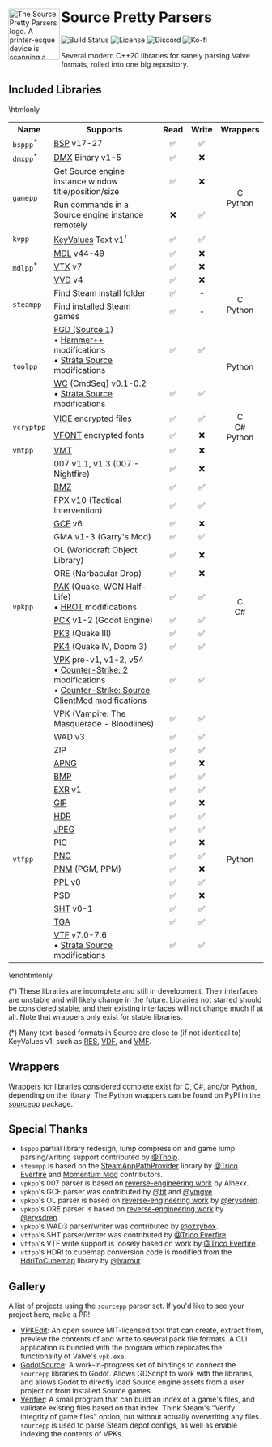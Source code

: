 ﻿<div>
  <img align="left" width="101px" src="https://github.com/craftablescience/sourcepp/blob/main/branding/logo.png?raw=true" alt="The Source Pretty Parsers logo. A printer-esque device is scanning a page with hex codes and printing a picture of Cordon Freeman." />
  <h1>Source Pretty Parsers</h1>
</div>

![Build Status](https://img.shields.io/github/actions/workflow/status/craftablescience/sourcepp/build.yml?label=Build&logo=github&logoColor=%23FFFFFF)
![License](https://img.shields.io/github/license/craftablescience/sourcepp?label=License&logo=libreofficewriter&logoColor=%23FFFFFF)
![Discord](https://img.shields.io/discord/678074864346857482?label=Discord&logo=Discord&logoColor=%23FFFFFF)
![Ko-fi](https://img.shields.io/badge/donate-006dae?label=Ko-fi&logo=ko-fi)

Several modern C++20 libraries for sanely parsing Valve formats, rolled into one big repository.

## Included Libraries

\htmlonly
<table class="doxtable">
  <tr>
    <th>Name</th>
    <th>Supports</th>
    <th>Read</th>
    <th>Write</th>
    <th>Wrappers</th>
  </tr>
  <tr>
    <td rowspan="1"><code>bsppp</code><sup>*</sup></td>
    <td><a href="https://developer.valvesoftware.com/wiki/BSP_(Source)">BSP</a> v17-27</td>
    <td align="center">✅</td>
    <td align="center">✅</td>
    <td rowspan="1" align="center"></td>
  </tr>
  <tr style="background: none;">
    <td rowspan="1"><code>dmxpp</code><sup>*</sup></td>
    <td><a href="https://developer.valvesoftware.com/wiki/DMX">DMX</a> Binary v1-5</td>
    <td align="center">✅</td>
    <td align="center">❌</td>
    <td rowspan="1" align="center"></td>
  </tr>
  <tr>
    <td rowspan="2"><code>gamepp</code></td>
    <td>Get Source engine instance window title/position/size</td>
    <td align="center">✅</td>
    <td align="center">❌</td>
    <td rowspan="2" align="center">C<br>Python</td>
  </tr>
  <tr>
    <td>Run commands in a Source engine instance remotely</td>
    <td align="center">❌</td>
    <td align="center">✅</td>
  </tr>
  <tr>
    <td rowspan="1"><code>kvpp</code></td>
    <td><a href="https://developer.valvesoftware.com/wiki/KeyValues">KeyValues</a> Text v1<sup>&dagger;</sup></td>
    <td align="center">✅</td>
    <td align="center">✅</td>
    <td rowspan="1" align="center"></td>
  </tr>
  <tr>
    <td rowspan="3"><code>mdlpp</code><sup>*</sup></td>
    <td><a href="https://developer.valvesoftware.com/wiki/MDL_(Source)">MDL</a> v44-49</td>
    <td align="center">✅</td>
    <td align="center">❌</td>
    <td rowspan="3" align="center"></td>
  </tr>
  <tr>
    <td><a href="https://developer.valvesoftware.com/wiki/VTX">VTX</a> v7</td>
    <td align="center">✅</td>
    <td align="center">❌</td>
  </tr>
  <tr>
    <td><a href="https://developer.valvesoftware.com/wiki/VVD">VVD</a> v4</td>
    <td align="center">✅</td>
    <td align="center">❌</td>
  </tr>
  <tr>
    <td rowspan="2"><code>steampp</code></td>
    <td>Find Steam install folder</td>
    <td align="center">✅</td>
    <td align="center">-</td>
    <td rowspan="2" align="center">C<br>Python</td>
  </tr>
  <tr>
    <td>Find installed Steam games</td>
    <td align="center">✅</td>
    <td align="center">-</td>
  </tr>
  <tr>
    <td rowspan="2"><code>toolpp</code></td>
    <td>
      <a href="https://developer.valvesoftware.com/wiki/FGD">FGD (Source 1)</a>
      <br> &bull; <a href="https://ficool2.github.io/HammerPlusPlus-Website">Hammer++</a> modifications
      <br> &bull; <a href="https://stratasource.org">Strata Source</a> modifications
    </td>
    <td align="center">✅</td>
    <td align="center">✅</td>
    <td rowspan="2" align="center">Python</td>
  </tr>
  <tr>
    <td>
      <a href="https://developer.valvesoftware.com/wiki/Command_Sequences">WC</a> (CmdSeq) v0.1-0.2
      <br> &bull; <a href="https://stratasource.org">Strata Source</a> modifications
    </td>
    <td align="center">✅</td>
    <td align="center">✅</td>
  </tr>
  <tr>
    <td rowspan="2"><code>vcryptpp</code></td>
    <td><a href="https://developer.valvesoftware.com/wiki/VICE">VICE</a> encrypted files</td>
    <td align="center">✅</td>
    <td align="center">✅</td>
    <td rowspan="2" align="center">C<br>C#<br>Python</td>
  </tr>
  <tr>
    <td><a href="https://developer.valvesoftware.com/wiki/Vfont">VFONT</a> encrypted fonts</td>
    <td align="center">✅</td>
    <td align="center">❌</td>
  </tr>
  <tr>
    <td rowspan="1"><code>vmtpp</code></td>
    <td><a href="https://developer.valvesoftware.com/wiki/VMT">VMT</a></td>
    <td align="center">✅</td>
    <td align="center">❌</td>
    <td rowspan="1" align="center"></td>
  </tr>
  <tr>
    <td rowspan="15"><code>vpkpp</code></td>
    <td>007 v1.1, v1.3 (007 - Nightfire)</td>
    <td align="center">✅</td>
    <td align="center">❌</td>
    <td rowspan="15" align="center">C<br>C#</td>
  </tr>
  <tr>
    <td><a href="https://developer.valvesoftware.com/wiki/Bonus_Maps">BMZ</a></td>
    <td align="center">✅</td>
    <td align="center">✅</td>
  </tr>
  <tr>
    <td>FPX v10 (Tactical Intervention)</td>
    <td align="center">✅</td>
    <td align="center">✅</td>
  </tr>
  <tr>
    <td><a href="https://developer.valvesoftware.com/wiki/GCF_archive">GCF</a> v6</td>
    <td align="center">✅</td>
    <td align="center">❌</td>
  </tr>
  <tr>
    <td>GMA v1-3 (Garry's Mod)</td>
    <td align="center">✅</td>
    <td align="center">✅</td>
  </tr>
  <tr>
    <td>OL (Worldcraft Object Library)</td>
    <td align="center">✅</td>
    <td align="center">❌</td>
  </tr>
  <tr>
    <td>ORE (Narbacular Drop)</td>
    <td align="center">✅</td>
    <td align="center">❌</td>
  </tr>
  <tr>
    <td>
      <a href="https://quakewiki.org/wiki/.pak">PAK</a> (Quake, WON Half-Life)
      <br> &bull; <a href="https://store.steampowered.com/app/824600/HROT">HROT</a> modifications
    </td>
    <td align="center">✅</td>
    <td align="center">✅</td>
  </tr>
  <tr>
    <td><a href="https://docs.godotengine.org/en/stable/tutorials/export/exporting_pcks.html">PCK</a> v1-2 (Godot Engine)</td>
    <td align="center">✅</td>
    <td align="center">✅</td>
  </tr>
  <tr>
    <td><a href="https://doomwiki.org/wiki/PK3">PK3</a> (Quake III)</td>
    <td align="center">✅</td>
    <td align="center">✅</td>
  </tr>
  <tr>
    <td><a href="https://doomwiki.org/wiki/PK4">PK4</a> (Quake IV, Doom 3)</td>
    <td align="center">✅</td>
    <td align="center">✅</td>
  </tr>
  <tr>
    <td>
      <a href="https://developer.valvesoftware.com/wiki/VPK">VPK</a> pre-v1, v1-2, v54
      <br> &bull; <a href="https://www.counter-strike.net/cs2">Counter-Strike: 2</a> modifications
      <br> &bull; <a href="https://clientmod.ru">Counter-Strike: Source ClientMod</a> modifications
    </td>
    <td align="center">✅</td>
    <td align="center">✅</td>
  </tr>
  <tr>
    <td>VPK (Vampire: The Masquerade - Bloodlines)</td>
    <td align="center">✅</td>
    <td align="center">✅</td>
  </tr>
  <tr>
    <td>WAD v3</td>
    <td align="center">✅</td>
    <td align="center">✅</td>
  </tr>
  <tr>
    <td>ZIP</td>
    <td align="center">✅</td>
    <td align="center">✅</td>
  </tr>
  <tr>
    <td rowspan="14"><code>vtfpp</code></td>
    <td><a href="https://wiki.mozilla.org/APNG_Specification">APNG</a></td>
    <td align="center">✅</td>
    <td align="center">❌</td>
    <td rowspan="14" align="center">Python</td>
  </tr>
  <tr>
    <td><a href="https://en.wikipedia.org/wiki/BMP_file_format">BMP</a></td>
    <td align="center">✅</td>
    <td align="center">✅</td>
  </tr>
  <tr>
    <td><a href="https://openexr.com">EXR</a> v1</td>
    <td align="center">✅</td>
    <td align="center">✅</td>
  </tr>
  <tr>
    <td><a href="https://en.wikipedia.org/wiki/GIF">GIF</a></td>
    <td align="center">✅</td>
    <td align="center">❌</td>
  </tr>
  <tr>
    <td><a href="https://en.wikipedia.org/wiki/RGBE_image_format">HDR</a></td>
    <td align="center">✅</td>
    <td align="center">✅</td>
  </tr>
  <tr>
    <td><a href="https://en.wikipedia.org/wiki/JPEG">JPEG</a></td>
    <td align="center">✅</td>
    <td align="center">✅</td>
  </tr>
  <tr>
    <td>PIC</td>
    <td align="center">✅</td>
    <td align="center">❌</td>
  </tr>
  <tr>
    <td><a href="https://en.wikipedia.org/wiki/PNG">PNG</a></td>
    <td align="center">✅</td>
    <td align="center">✅</td>
  </tr>
  <tr>
    <td><a href="https://netpbm.sourceforge.net/doc/pnm.html">PNM</a> (PGM, PPM)</td>
    <td align="center">✅</td>
    <td align="center">❌</td>
  </tr>
  <tr>
    <td><a href="https://developer.valvesoftware.com/wiki/PPL">PPL</a> v0</td>
    <td align="center">✅</td>
    <td align="center">✅</td>
  </tr>
  <tr>
    <td><a href="https://www.adobe.com/creativecloud/file-types/image/raster/psd-file.html">PSD</a></td>
    <td align="center">✅</td>
    <td align="center">❌</td>
  </tr>
  <tr>
    <td><a href="https://developer.valvesoftware.com/wiki/Animated_Particles">SHT</a> v0-1</td>
    <td align="center">✅</td>
    <td align="center">✅</td>
  </tr>
  <tr>
    <td><a href="https://en.wikipedia.org/wiki/Truevision_TGA">TGA</a></td>
    <td align="center">✅</td>
    <td align="center">✅</td>
  </tr>
  <tr>
    <td>
      <a href="https://developer.valvesoftware.com/wiki/VTF_(Valve_Texture_Format)">VTF</a> v7.0-7.6
      <br> &bull; <a href="https://stratasource.org">Strata Source</a> modifications
    </td>
    <td align="center">✅</td>
    <td align="center">✅</td>
  </tr>
</table>
\endhtmlonly

(\*) These libraries are incomplete and still in development. Their interfaces are unstable and will likely change in the future.
Libraries not starred should be considered stable, and their existing interfaces will not change much if at all. Note that wrappers
only exist for stable libraries.

(&dagger;) Many text-based formats in Source are close to (if not identical to) KeyValues v1, such as [RES](https://developer.valvesoftware.com/wiki/Resource_list_(Source)), [VDF](https://developer.valvesoftware.com/wiki/VDF), and [VMF](https://developer.valvesoftware.com/wiki/VMF_(Valve_Map_Format)).

## Wrappers

Wrappers for libraries considered complete exist for C, C#, and/or Python, depending on the library. The Python wrappers can be
found on PyPI in the [sourcepp](https://pypi.org/project/sourcepp) package.

## Special Thanks

- `bsppp` partial library redesign, lump compression and game lump parsing/writing support contributed by [@Tholp](https://github.com/Tholp1).
- `steampp` is based on the [SteamAppPathProvider](https://github.com/Trico-Everfire/SteamAppPathProvider) library by [@Trico Everfire](https://github.com/Trico-Everfire) and [Momentum Mod](https://momentum-mod.org) contributors.
- `vpkpp`'s 007 parser is based on [reverse-engineering work](https://raw.githubusercontent.com/SmileyAG/dumpster/refs/heads/src_jb007nightfirepc_alurazoe/file_format_analysis.txt) by Alhexx.
- `vpkpp`'s GCF parser was contributed by [@bt](https://github.com/caatge) and [@ymgve](https://github.com/ymgve).
- `vpkpp`'s OL parser is based on [reverse-engineering work](https://github.com/erysdren/scratch/blob/main/kaitai/worldcraft_ol.ksy) by [@erysdren](https://github.com/erysdren).
- `vpkpp`'s ORE parser is based on [reverse-engineering work](https://github.com/erysdren/narbacular-drop-tools) by [@erysdren](https://github.com/erysdren).
- `vpkpp`'s WAD3 parser/writer was contributed by [@ozxybox](https://github.com/ozxybox).
- `vtfpp`'s SHT parser/writer was contributed by [@Trico Everfire](https://github.com/Trico-Everfire).
- `vtfpp`'s VTF write support is loosely based on work by [@Trico Everfire](https://github.com/Trico-Everfire).
- `vtfpp`'s HDRI to cubemap conversion code is modified from the [HdriToCubemap](https://github.com/ivarout/HdriToCubemap) library by [@ivarout](https://github.com/ivarout).

## Gallery

A list of projects using the `sourcepp` parser set. If you'd like to see your project here, make a PR!

- [VPKEdit](https://github.com/craftablescience/VPKEdit): An open source MIT-licensed tool that can create, extract from,
  preview the contents of and write to several pack file formats. A CLI application is bundled with the program which replicates
  the functionality of Valve's `vpk.exe`.
- [GodotSource](https://github.com/craftablescience/godotsource): A work-in-progress set of bindings to connect the `sourcepp`
  libraries to Godot. Allows GDScript to work with the libraries, and allows Godot to directly load Source engine assets from
  a user project or from installed Source games.
- [Verifier](https://github.com/StrataSource/verifier): A small program that can build an index of a game's files, and validate
  existing files based on that index. Think Steam's "Verify integrity of game files" option, but without actually overwriting any
  files. `sourcepp` is used to parse Steam depot configs, as well as enable indexing the contents of VPKs.
